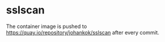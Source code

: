 # sslscan

The container image is pushed to https://quay.io/repository/johankok/sslscan after every commit.
